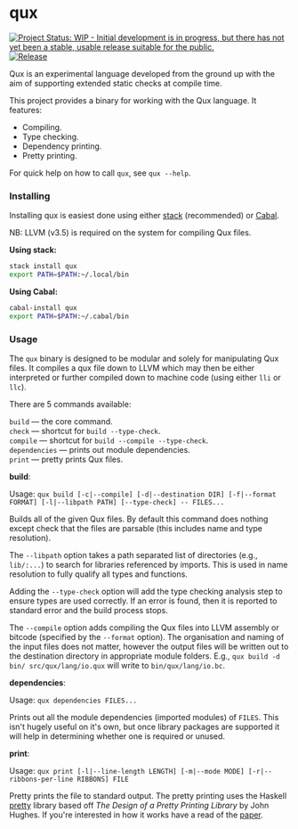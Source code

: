 # qux

[![Project Status: WIP - Initial development is in progress, but there has not yet been a stable, usable release suitable for the public.](http://www.repostatus.org/badges/latest/wip.svg)](http://www.repostatus.org/#wip)
[![Release](https://img.shields.io/github/release/hjwylde/qux.svg)](https://github.com/hjwylde/qux/releases)

Qux is an experimental language developed from the ground up with the aim of supporting extended
    static checks at compile time.

This project provides a binary for working with the Qux language.
It features:
* Compiling.
* Type checking.
* Dependency printing.
* Pretty printing.

For quick help on how to call `qux`, see `qux --help`.

### Installing

Installing qux is easiest done using either
    [stack](https://github.com/commercialhaskell/stack) (recommended) or
    [Cabal](https://github.com/haskell/cabal).

NB: LLVM (v3.5) is required on the system for compiling Qux files.

**Using stack:**

```bash
stack install qux
export PATH=$PATH:~/.local/bin
```

**Using Cabal:**

```bash
cabal-install qux
export PATH=$PATH:~/.cabal/bin
```

### Usage

The `qux` binary is designed to be modular and solely for manipulating Qux files.
It compiles a qux file down to LLVM which may then be either interpreted or further compiled down to
    machine code (using either `lli` or `llc`).

There are 5 commands available:

`build`           &mdash; the core command.  
`check`           &mdash; shortcut for `build --type-check`.  
`compile`         &mdash; shortcut for `build --compile --type-check`.  
`dependencies`    &mdash; prints out module dependencies.  
`print`           &mdash; pretty prints Qux files.

**build**:

Usage: `qux build [-c|--compile] [-d|--destination DIR] [-f|--format FORMAT] [-l|--libpath PATH] [--type-check] -- FILES...`

Builds all of the given Qux files.
By default this command does nothing except check that the files are parsable (this includes name
    and type resolution).

The `--libpath` option takes a path separated list of directories (e.g., `lib/:...`) to search for
    libraries referenced by imports.
This is used in name resolution to fully qualify all types and functions.

Adding the `--type-check` option will add the type checking analysis step to ensure types are used
    correctly.
If an error is found, then it is reported to standard error and the build process stops.

The `--compile` option adds compiling the Qux files into LLVM assembly or bitcode (specified by the
    `--format` option).
The organisation and naming of the input files does not matter, however the output files will be
    written out to the destination directory in appropriate module folders.
E.g., `qux build -d bin/ src/qux/lang/io.qux` will write to `bin/qux/lang/io.bc`.

**dependencies**:

Usage: `qux dependencies FILES...`

Prints out all the module dependencies (imported modules) of `FILES`.
This isn't hugely useful on it's own, but once library packages are supported it will help in
    determining whether one is required or unused.

**print**:

Usage: `qux print [-l|--line-length LENGTH] [-m|--mode MODE] [-r|--ribbons-per-line RIBBONS] FILE`

Pretty prints the file to standard output.
The pretty printing uses the Haskell [pretty](https://hackage.haskell.org/package/pretty-1.1.3.2)
    library based off _The Design of a Pretty Printing Library_ by John Hughes.
If you're interested in how it works have a read of the
    [paper](http://citeseerx.ist.psu.edu/viewdoc/summary?doi=10.1.1.38.8777).
